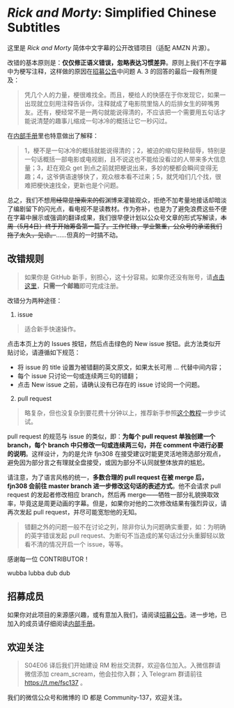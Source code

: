 # *Rick and Morty*: Simplified Chinese Subtitles

这里是 *Rick and Morty* 简体中文字幕的公开改错项目（适配 AMZN 片源）。

改错的基本原则是：**仅仅修正语义错误，忽略表达习惯差异**。原则上我们不在字幕中为梗写注释，这样做的原因在[招募公告](https://github.com/fjn308/rm-chs-amzn/releases/latest/download/post.pdf)中问题 A. 3 的回答的最后一段有所提及：

> 凭几个人的力量，梗很难找全。而且，梗给人的快感在于你发现它，如果一出现就立刻用注释告诉你，注释就成了电影院里恼人的后排女生的碎嘴男友。还有，梗经常不是一两句就能说得清的，不应该把一个需要用五句话才能说清楚的趣事儿缩成一句冰冷的概括让它一秒闪过。

在[内部手册](https://github.com/fjn308/rm-chs-amzn/releases/latest/download/handbook.pdf)里也特意做出了解释：

> 1，梗不是一句冰冷的概括就能说得清的；2，被迫的缩句是种屈辱，特别是一句话概括一部电影或电视剧，且不说这也不能给没看过的人带来多大信息量；3，赶在观众 get 到点之前就把梗说出来，多妙的梗都会瞬间变得无趣；4，这爷俩语速够快了，观众根本看不过来；5，就凭咱们几个找，很难把梗快速找全，更新也是个问题。

总之，我们不想用~~经常是搜索来的假~~渊博来灌输观众，拒绝不加考量地接话却暗淡了编剧留下的闪光点，看电视不是读教材。作为弥补，也是为了避免浪费这些不便在字幕中展示或强调的翻译成果，我们很早便计划以公众号文章的形式写解读，~~本周（5月4日）终于开始筹备第一篇了。工作忙碌，学业繁重，公众号的承诺我们拖了太久，见谅。~~……但真的一时搞不动。

## 改错规则

> 如果你是 GitHub 新手，别担心，这十分容易。如果你还没有账号，请[点击这里](https://github.com/join)，**只需一个邮箱**即可完成注册。

改错分为两种途径：

1. issue

> 适合新手快速操作。

点击本页上方的 Issues 按钮，然后点击绿色的 New issue 按钮。此方法类似开贴讨论，请遵循如下规范：

  * 将 issue 的 title 设置为被错翻的英文原文，如果太长可用 ... 代替中间内容；
  * 每个 issue 只讨论一句或连续两三句的错翻；
  * 点击 New issue 之前，请确认没有已存在的 issue 讨论同一个问题。

2. pull request

> 略复杂，但也没复杂到要花费十分钟以上，推荐新手参照[这个教程](https://github.com/fjn308/rm-chs-amzn/releases/latest/download/guide.pdf)一步步试试。

pull request 的规范与 issue 的类似，即：**为每个 pull request 单独创建一个 branch，每个 branch 中只修改一句或连续两三句，并在 comment 中进行必要的说明**。这样设计，为的是允许 fjn308 在接受建议时能更灵活地筛选部分观点，避免因为部分言之有理就全盘接受，或因为部分不认同就整体放弃的尴尬。

请注意，为了语言风格的统一，**多数合理的 pull request 在被 merge 后，fjn308 会前往 master branch 进一步修改这句话的表述方式**。他不会请求 pull request 的发起者修改相应 branch，然后再 merge——牺牲一部分礼貌换取效率，毕竟这是周更动画的字幕。但是，如果你对他的二次修改结果有强烈异议，请再次发起 pull request，并尽可能宽恕他的无知。

> 错翻之外的问题一般不在讨论之列，除非你认为问题确实重要，如：为明确的英字错误发起 pull request、为断句不当造成的某句话过分头重脚轻以致看不清的情况开启一个 issue，等等。

感谢每一位 CONTRIBUTOR！

wubba lubba dub dub

## 招募成员

如果你对此项目的来源感兴趣，或有意加入我们，请阅读[招募公告](https://github.com/fjn308/rm-chs-amzn/releases/latest/download/post.pdf)。进一步地，已加入的成员请仔细阅读[内部手册](https://github.com/fjn308/rm-chs-amzn/releases/latest/download/handbook.pdf)。

## 欢迎关注

> S04E06 译后我们开始建设 RM 粉丝交流群，欢迎各位加入。入微信群请微信添加 cream_scream，他会拉你入群；入 Telegram 群请前往 https://t.me/fsc137 。

我们的微信公众号和微博的 ID 都是 Community-137，欢迎关注。
